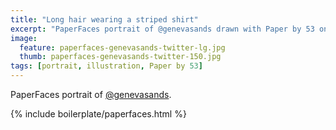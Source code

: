 ```yaml
---
title: "Long hair wearing a striped shirt"
excerpt: "PaperFaces portrait of @genevasands drawn with Paper by 53 on an iPad."
image: 
  feature: paperfaces-genevasands-twitter-lg.jpg
  thumb: paperfaces-genevasands-twitter-150.jpg
tags: [portrait, illustration, Paper by 53]
---
```


PaperFaces portrait of [@genevasands](http://twitter.com/genevasands).

{% include boilerplate/paperfaces.html %}